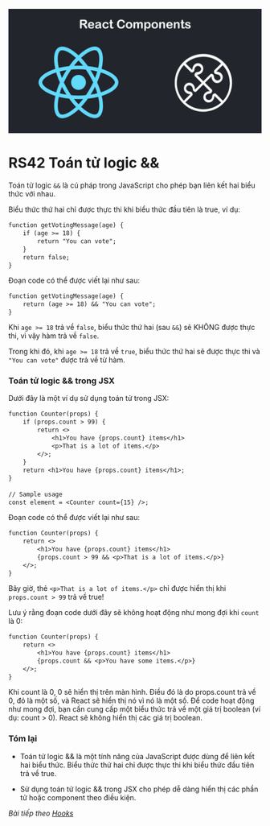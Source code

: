 
![Create-HTML-1](images/components.jpg) 

# RS42 Toán tử logic &&

Toán tử logic `&&` là cú pháp trong JavaScript cho phép bạn liên kết hai biểu thức với nhau.

Biểu thức thứ hai chỉ được thực thi khi biểu thức đầu tiên là true, ví dụ:

```
function getVotingMessage(age) {
    if (age >= 18) {
        return "You can vote";
    }
    return false;
}
```

Đoạn code có thể được viết lại như sau:

```
function getVotingMessage(age) {
    return (age >= 18) && "You can vote";
}
```

Khi `age >= 18` trả về `false`, biểu thức thứ hai (sau `&&`) sẽ KHÔNG được thực thi, vì vậy hàm trả về `false`.

Trong khi đó, khi `age >= 18` trả về `true`, biểu thức thứ hai sẽ được thực thi và `"You can vote"` được trả về từ hàm.

### Toán tử logic && trong JSX

Dưới đây là một ví dụ sử dụng toán tử trong JSX:

```
function Counter(props) {
    if (props.count > 99) {
        return <>
            <h1>You have {props.count} items</h1>
            <p>That is a lot of items.</p>
        </>;
    }
    return <h1>You have {props.count} items</h1>;
}

// Sample usage
const element = <Counter count={15} />;
```

Đoạn code có thể được viết lại như sau:

```
function Counter(props) {
    return <>
        <h1>You have {props.count} items</h1>
        {props.count > 99 && <p>That is a lot of items.</p>}
    </>;
}
```

Bây giờ, thẻ `<p>That is a lot of items.</p>` chỉ được hiển thị khi `props.count > 99` trả về true!

Lưu ý rằng đoạn code dưới đây sẽ không hoạt động như mong đợi khi `count` là 0:

```
function Counter(props) {
    return <>
        <h1>You have {props.count} items</h1>
        {props.count && <p>You have some items.</p>}
    </>;
}
```

Khi count là 0, 0 sẽ hiển thị trên màn hình. Điều đó là do props.count trả về 0, đó là một số, và React sẽ hiển thị nó vì nó là một số. Để code hoạt động như mong đợi, bạn cần cung cấp một biểu thức trả về một giá trị boolean (ví dụ: count > 0). React sẽ không hiển thị các giá trị boolean.

### Tóm lại

- Toán tử logic && là một tính năng của JavaScript được dùng để liên kết hai biểu thức. Biểu thức thứ hai chỉ được thực thi khi biểu thức đầu tiên trả về true.

- Sử dụng toán tử logic && trong JSX cho phép dễ dàng hiển thị các phần tử hoặc component theo điều kiện.

*Bài tiếp theo [Hooks](/lesson/session/session_043_hooks.md)*